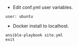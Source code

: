 * Edit conf.yml user variables.

```
user: ubuntu
```

* Docker install to localhost.

```
ansible-playbook site.yml
exit
```
